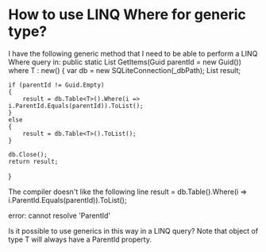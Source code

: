 
# How to use LINQ Where for generic type?

I have the following generic method that I need to be able to perform a LINQ Where query in:
public static List<T> GetItems<T>(Guid parentId = new Guid()) where T : new()
{
    var db = new SQLiteConnection(_dbPath);
    List<T> result;

    if (parentId != Guid.Empty)
    {
        result = db.Table<T>().Where(i => i.ParentId.Equals(parentId)).ToList();
    }
    else
    {
        result = db.Table<T>().ToList();
    }

    db.Close();
    return result;
}

The compiler doesn't like the following line 
result = db.Table<T>().Where(i => i.ParentId.Equals(parentId)).ToList();


error: cannot resolve 'ParentId'

Is it possible to use generics in this way in a LINQ query? Note that object of type T will always have a ParentId property.

        
